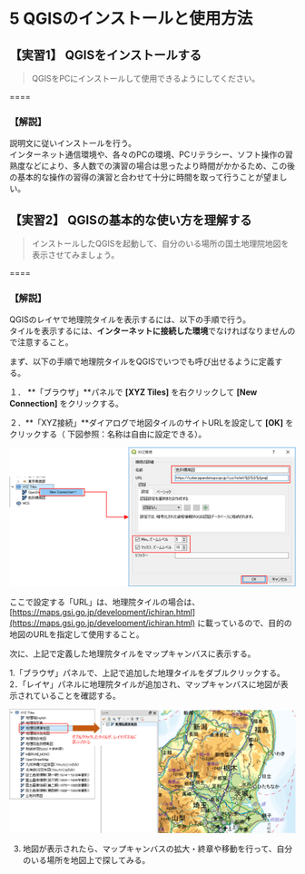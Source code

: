 # 5 QGISのインストールと使用方法  

## 【実習1】 QGISをインストールする

> QGISをPCにインストールして使用できるようにしてください。  

====  

### 【解説】  

説明文に従いインストールを行う。  
インターネット通信環境や、各々のPCの環境、PCリテラシー、ソフト操作の習熟度などにより、多人数での演習の場合は思ったより時間がかかるため、この後の基本的な操作の習得の演習と合わせて十分に時間を取って行うことが望ましい。  

## 【実習2】 QGISの基本的な使い方を理解する  

> インストールしたQGISを起動して、自分のいる場所の国土地理院地図を表示させてみましょう。

====  

### 【解説】  

QGISのレイヤで地理院タイルを表示するには、以下の手順で行う。  
タイルを表示するには、**インターネットに接続した環境**でなければなりませんので注意すること。

まず、以下の手順で地理院タイルをQGISでいつでも呼び出せるように定義する。

１． **「ブラウザ」**パネルで **[XYZ Tiles]** を右クリックして **[New Connection]** をクリックする。  

２．**「XYZ接続」**ダイアログで地図タイルのサイトURLを設定して **[OK]** をクリックする（ 下図参照：名称は自由に設定できる）。
  
![XYZタイルの表示](./img/task_05_2_1.png)  

ここで設定する「URL」は、地理院タイルの場合は、  
[https://maps.gsi.go.jp/development/ichiran.html](https://maps.gsi.go.jp/development/ichiran.html) に載っているので、目的の地図のURLを指定して使用すること。


次に、上記で定義した地理院タイルをマップキャンバスに表示する。  

1.「ブラウザ」パネルで、上記で追加した地理タイルをダブルクリックする。   
2．「レイヤ」パネルに地理院タイルが追加され、マップキャンバスに地図が表示されていることを確認する。
  
![XYZタイルの表示](./img/task_05_2_2.png)   

3. 地図が表示されたら、マップキャンバスの拡大・終章や移動を行って、自分のいる場所を地図上で探してみる。